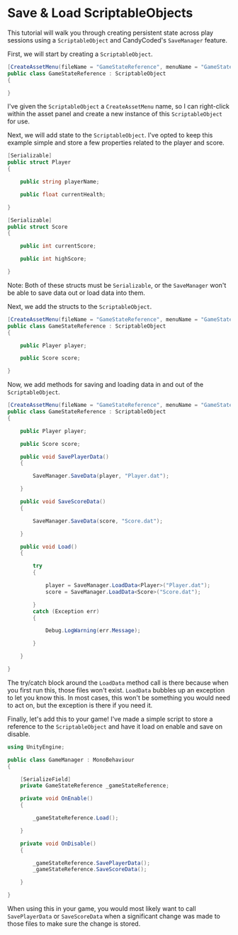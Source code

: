 # Save & Load ScriptableObjects

This tutorial will walk you through creating persistent state across play sessions using a `ScriptableObject` and CandyCoded's `SaveManager` feature.

First, we will start by creating a `ScriptableObject`.

```csharp
[CreateAssetMenu(fileName = "GameStateReference", menuName = "GameStateReference")]
public class GameStateReference : ScriptableObject
{

}
```

I've given the `ScriptableObject` a `CreateAssetMenu` name, so I can right-click within the asset panel and create a new instance of this `ScriptableObject` for use.

Next, we will add state to the `ScriptableObject`. I've opted to keep this example simple and store a few properties related to the player and score.

```csharp
[Serializable]
public struct Player
{

    public string playerName;

    public float currentHealth;

}

[Serializable]
public struct Score
{

    public int currentScore;

    public int highScore;

}
```

Note: Both of these structs must be `Serializable`, or the `SaveManager` won't be able to save data out or load data into them.

Next, we add the structs to the `ScriptableObject`.

```csharp
[CreateAssetMenu(fileName = "GameStateReference", menuName = "GameStateReference")]
public class GameStateReference : ScriptableObject
{

    public Player player;

    public Score score;

}
```

Now, we add methods for saving and loading data in and out of the `ScriptableObject`.

```csharp
[CreateAssetMenu(fileName = "GameStateReference", menuName = "GameStateReference")]
public class GameStateReference : ScriptableObject
{

    public Player player;

    public Score score;

    public void SavePlayerData()
    {

        SaveManager.SaveData(player, "Player.dat");

    }

    public void SaveScoreData()
    {

        SaveManager.SaveData(score, "Score.dat");

    }

    public void Load()
    {

        try
        {

            player = SaveManager.LoadData<Player>("Player.dat");
            score = SaveManager.LoadData<Score>("Score.dat");

        }
        catch (Exception err)
        {

            Debug.LogWarning(err.Message);

        }

    }

}
```

The try/catch block around the `LoadData` method call is there because when you first run this, those files won't exist. `LoadData` bubbles up an exception to let you know this. In most cases, this won't be something you would need to act on, but the exception is there if you need it.

Finally, let's add this to your game! I've made a simple script to store a reference to the `ScriptableObject` and have it load on enable and save on disable.

```csharp
using UnityEngine;

public class GameManager : MonoBehaviour
{

    [SerializeField]
    private GameStateReference _gameStateReference;

    private void OnEnable()
    {

        _gameStateReference.Load();

    }

    private void OnDisable()
    {

        _gameStateReference.SavePlayerData();
        _gameStateReference.SaveScoreData();

    }

}
```

When using this in your game, you would most likely want to call `SavePlayerData` or `SaveScoreData` when a significant change was made to those files to make sure the change is stored.
